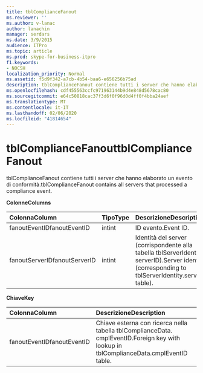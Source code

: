 ```yaml
---
title: tblComplianceFanout
ms.reviewer: ''
ms.author: v-lanac
author: lanachin
manager: serdars
ms.date: 3/9/2015
audience: ITPro
ms.topic: article
ms.prod: skype-for-business-itpro
f1.keywords:
- NOCSH
localization_priority: Normal
ms.assetid: f5d9f342-a7cb-4b54-baa6-e656256b75ad
description: tblComplianceFanout contiene tutti i server che hanno elaborato un evento di conformità.
ms.openlocfilehash: cdf455563ccfc971963144b9d4e848d5678cac80
ms.sourcegitcommit: e64c50818cac37f3d6f0f96d0d4ff0f4bba24aef
ms.translationtype: MT
ms.contentlocale: it-IT
ms.lasthandoff: 02/06/2020
ms.locfileid: "41814654"
---
```

# <a name="tblcompliancefanout"></a><span data-ttu-id="0cf64-103">tblComplianceFanout</span><span class="sxs-lookup"><span data-stu-id="0cf64-103">tblComplianceFanout</span></span>
 
<span data-ttu-id="0cf64-104">tblComplianceFanout contiene tutti i server che hanno elaborato un evento di conformità.</span><span class="sxs-lookup"><span data-stu-id="0cf64-104">tblComplianceFanout contains all servers that processed a compliance event.</span></span>
  
<span data-ttu-id="0cf64-105">**Colonne**</span><span class="sxs-lookup"><span data-stu-id="0cf64-105">**Columns**</span></span>

|<span data-ttu-id="0cf64-106">**Colonna**</span><span class="sxs-lookup"><span data-stu-id="0cf64-106">**Column**</span></span>|<span data-ttu-id="0cf64-107">**Tipo**</span><span class="sxs-lookup"><span data-stu-id="0cf64-107">**Type**</span></span>|<span data-ttu-id="0cf64-108">**Descrizione**</span><span class="sxs-lookup"><span data-stu-id="0cf64-108">**Description**</span></span>|
|:-----|:-----|:-----|
|<span data-ttu-id="0cf64-109">fanoutEventID</span><span class="sxs-lookup"><span data-stu-id="0cf64-109">fanoutEventID</span></span>  <br/> |<span data-ttu-id="0cf64-110">int</span><span class="sxs-lookup"><span data-stu-id="0cf64-110">int</span></span>  <br/> |<span data-ttu-id="0cf64-111">ID evento.</span><span class="sxs-lookup"><span data-stu-id="0cf64-111">Event ID.</span></span>  <br/> |
|<span data-ttu-id="0cf64-112">fanoutServerID</span><span class="sxs-lookup"><span data-stu-id="0cf64-112">fanoutServerID</span></span>  <br/> |<span data-ttu-id="0cf64-113">int</span><span class="sxs-lookup"><span data-stu-id="0cf64-113">int</span></span>  <br/> |<span data-ttu-id="0cf64-114">Identità del server (corrispondente alla tabella tblServerIdentity. serverID).</span><span class="sxs-lookup"><span data-stu-id="0cf64-114">Server identity (corresponding to tblServerIdentity.serverID table).</span></span>  <br/> |
   
<span data-ttu-id="0cf64-115">**Chiave**</span><span class="sxs-lookup"><span data-stu-id="0cf64-115">**Key**</span></span>

|<span data-ttu-id="0cf64-116">**Colonna**</span><span class="sxs-lookup"><span data-stu-id="0cf64-116">**Column**</span></span>|<span data-ttu-id="0cf64-117">**Descrizione**</span><span class="sxs-lookup"><span data-stu-id="0cf64-117">**Description**</span></span>|
|:-----|:-----|
|<span data-ttu-id="0cf64-118">fanoutEventID</span><span class="sxs-lookup"><span data-stu-id="0cf64-118">fanoutEventID</span></span>  <br/> |<span data-ttu-id="0cf64-119">Chiave esterna con ricerca nella tabella tblComplianceData. cmplEventID.</span><span class="sxs-lookup"><span data-stu-id="0cf64-119">Foreign key with lookup in tblComplianceData.cmplEventID table.</span></span>  <br/> |
   

